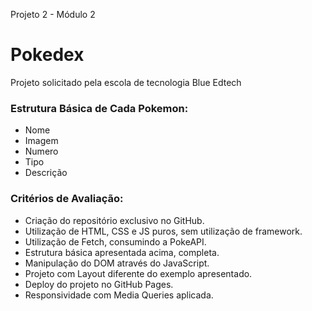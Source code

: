 Projeto 2 - Módulo 2

# Pokedex

Projeto solicitado pela escola de tecnologia Blue Edtech

### Estrutura Básica de Cada Pokemon:

- Nome
- Imagem
- Numero
- Tipo
- Descrição

### Critérios de Avaliação:

- Criação do repositório exclusivo no GitHub.
- Utilização de HTML, CSS e JS puros, sem utilização de framework.
- Utilização de Fetch, consumindo a PokeAPI.
- Estrutura básica apresentada acima, completa.
- Manipulação do DOM através do JavaScript.
- Projeto com Layout diferente do exemplo apresentado.
- Deploy do projeto no GitHub Pages.
- Responsividade com Media Queries aplicada.
